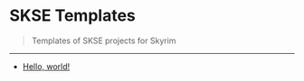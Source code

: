 # SKSE Templates

> Templates of SKSE projects for Skyrim

---

- [Hello, world!](https://github.com/SkyrimScripting/SKSE_Template_HelloWorld)
